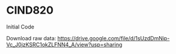# CIND820
Initial Code

Download raw data:
https://drive.google.com/file/d/1sUzdDmNip-Vc_J0jzKSRC1okZLFNN4_A/view?usp=sharing
